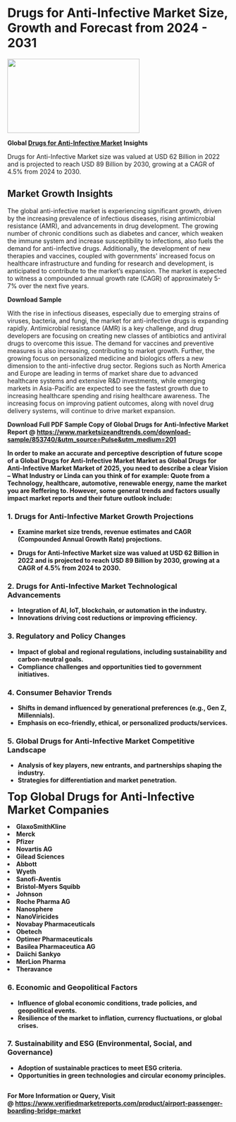 <H1>Drugs for Anti-Infective Market Size, Growth and Forecast from 2024 - 2031</H1><img class="aligncenter size-medium wp-image-584254" src="https://thirdeyenews.in/wp-content/uploads/2024/09/Global-Market-Research-300x168.jpeg" alt="" width="300" height="168" /><p><strong>Global&nbsp;<a href="https://www.marketsizeandtrends.com/download-sample/853740/&amp;utm_source=Pulse&amp;utm_medium=201">Drugs for Anti-Infective Market</a> Insights</strong></p><p>Drugs for Anti-Infective Market size was valued at USD 62 Billion in 2022 and is projected to reach USD 89 Billion by 2030, growing at a CAGR of 4.5% from 2024 to 2030.</p><p><h2>Market Growth Insights</h2> <p>The global anti-infective market is experiencing significant growth, driven by the increasing prevalence of infectious diseases, rising antimicrobial resistance (AMR), and advancements in drug development. The growing number of chronic conditions such as diabetes and cancer, which weaken the immune system and increase susceptibility to infections, also fuels the demand for anti-infective drugs. Additionally, the development of new therapies and vaccines, coupled with governments' increased focus on healthcare infrastructure and funding for research and development, is anticipated to contribute to the market’s expansion. The market is expected to witness a compounded annual growth rate (CAGR) of approximately 5-7% over the next five years.</p> <p><strong>Download Sample</strong></p> <p>With the rise in infectious diseases, especially due to emerging strains of viruses, bacteria, and fungi, the market for anti-infective drugs is expanding rapidly. Antimicrobial resistance (AMR) is a key challenge, and drug developers are focusing on creating new classes of antibiotics and antiviral drugs to overcome this issue. The demand for vaccines and preventive measures is also increasing, contributing to market growth. Further, the growing focus on personalized medicine and biologics offers a new dimension to the anti-infective drug sector. Regions such as North America and Europe are leading in terms of market share due to advanced healthcare systems and extensive R&D investments, while emerging markets in Asia-Pacific are expected to see the fastest growth due to increasing healthcare spending and rising healthcare awareness. The increasing focus on improving patient outcomes, along with novel drug delivery systems, will continue to drive market expansion.</p> <p><strong></p><p><span class=""><strong>Download Full PDF Sample Copy of Global Drugs for Anti-Infective Market Report</strong> @ <a href="https://www.marketsizeandtrends.com/download-sample/853740/&amp;utm_source=Pulse&amp;utm_medium=201" target="_blank">https://www.marketsizeandtrends.com/download-sample/853740/&amp;utm_source=Pulse&amp;utm_medium=201</a></span></p><p>In order to make an accurate and perceptive description of future scope of a Global&nbsp;Drugs for Anti-Infective Market Market as Global&nbsp;Drugs for Anti-Infective Market Market of 2025, you need to describe a clear Vision &ndash; What Industry or Linda can you think of for example: Quote from a Technology, healthcare, automotive, renewable energy, name the market you are Reffering to. However, some general trends and factors usually impact market reports and their future outlook include:</p><h3>1.&nbsp;<strong>Drugs for Anti-Infective Market Growth Projections</strong></h3><ul><li>Examine market size trends, revenue estimates and CAGR (Compounded Annual Growth Rate) projections.</li><li><p>Drugs for Anti-Infective Market size was valued at USD 62 Billion in 2022 and is projected to reach USD 89 Billion by 2030, growing at a CAGR of 4.5% from 2024 to 2030.</p></li></ul><h3>2.&nbsp;<strong>Drugs for Anti-Infective Market Technological Advancements</strong></h3><ul><li>Integration of AI, IoT, blockchain, or automation in the industry.</li><li>Innovations driving cost reductions or improving efficiency.</li></ul><h3>3.&nbsp;<strong>Regulatory and Policy Changes</strong></h3><ul><li>Impact of global and regional regulations, including sustainability and carbon-neutral goals.</li><li>Compliance challenges and opportunities tied to government initiatives.</li></ul><h3>4.&nbsp;<strong>Consumer Behavior Trends</strong></h3><ul><li>Shifts in demand influenced by generational preferences (e.g., Gen Z, Millennials).</li><li>Emphasis on eco-friendly, ethical, or personalized products/services.</li></ul><h3>5.&nbsp;<strong>Global Drugs for Anti-Infective Market Competitive Landscape</strong></h3><ul><li>Analysis of key players, new entrants, and partnerships shaping the industry.</li><li>Strategies for differentiation and market penetration.</li></ul><p data-pm-slice="1 1 []"><span style="color: inherit; font-family: inherit; font-size: 25px;">Top Global Drugs for Anti-Infective Market Companies</span></p><div class="" data-test-id=""><p><li>GlaxoSmithKline</li><li> Merck</li><li> Pfizer</li><li> Novartis AG</li><li> Gilead Sciences</li><li> Abbott</li><li> Wyeth</li><li> Sanofi-Aventis</li><li> Bristol-Myers Squibb</li><li> Johnson</li><li> Roche Pharma AG</li><li> Nanosphere</li><li> NanoViricides</li><li> Novabay Pharmaceuticals</li><li> Obetech</li><li> Optimer Pharmaceuticals</li><li> Basilea Pharmaceutica AG</li><li> Daiichi Sankyo</li><li> MerLion Pharma</li><li> Theravance</li></p></div><h3>6.&nbsp;<strong>Economic and Geopolitical Factors</strong></h3><ul><li>Influence of global economic conditions, trade policies, and geopolitical events.</li><li>Resilience of the market to inflation, currency fluctuations, or global crises.</li></ul><h3>7.&nbsp;<strong>Sustainability and ESG (Environmental, Social, and Governance)</strong></h3><ul><li>Adoption of sustainable practices to meet ESG criteria.</li><li>Opportunities in green technologies and circular economy principles.</li></ul><h2><strong style="font-size: 14px;">For More Information or Query, Visit @&nbsp;</strong><a style="background-color: #ffffff; font-size: 14px;" href="https://www.marketsizeandtrends.com/report/drugs-for-anti-infective-market/" target="_blank">https://www.verifiedmarketreports.com/product/airport-passenger-boarding-bridge-market</a></h2>
